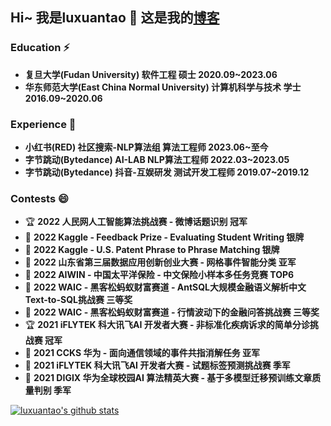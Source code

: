 ## Hi~  我是luxuantao 👋 这是我的[博客](https://luxuantao.github.io/)

### Education ⚡

+ **复旦大学(Fudan University) 软件工程 硕士 2020.09~2023.06**
+ **华东师范大学(East China Normal University) 计算机科学与技术 学士 2016.09~2020.06**

### Experience 🌱

+ **小红书(RED) 社区搜索-NLP算法组 算法工程师 2023.06~至今**
+ **字节跳动(Bytedance) AI-LAB NLP算法工程师 2022.03~2023.05**
+ **字节跳动(Bytedance) 抖音-互娱研发 测试开发工程师 2019.07~2019.12**

### Contests 😄
+ 🏆 **2022 人民网人工智能算法挑战赛 - 微博话题识别 冠军**
+ 🥈 **2022 Kaggle - Feedback Prize - Evaluating Student Writing 银牌**
+ 🥈 **2022 Kaggle - U.S. Patent Phrase to Phrase Matching 银牌**
+ 🥈 **2022 山东省第三届数据应用创新创业大赛 - 网格事件智能分类 亚军**
+ 🏅️ **2022 AIWIN - 中国太平洋保险 - 中文保险小样本多任务竞赛 TOP6**
+ 🥉 **2022 WAIC - 黑客松蚂蚁财富赛道 - AntSQL大规模金融语义解析中文Text-to-SQL挑战赛 三等奖**
+ 🥉 **2022 WAIC - 黑客松蚂蚁财富赛道 - 行情波动下的金融问答挑战赛 三等奖**
+ 🏆 **2021 iFLYTEK 科大讯飞AI 开发者大赛 - 非标准化疾病诉求的简单分诊挑战赛 冠军**
+ 🥈 **2021 CCKS 华为 - 面向通信领域的事件共指消解任务 亚军**
+ 🥉 **2021 iFLYTEK 科大讯飞AI 开发者大赛 - 试题标签预测挑战赛 季军**
+ 🥉 **2021 DIGIX 华为全球校园AI 算法精英大赛 - 基于多模型迁移预训练文章质量判别 季军**


<a href="https://github.com/luxuantao">
  <img align="center" src="https://github-readme-stats.vercel.app/api?username=luxuantao&show_icons=true&include_all_commits=true" alt="luxuantao's github stats" />
</a>
